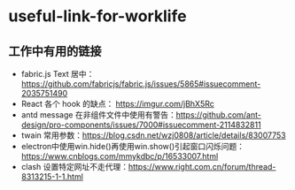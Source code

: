 # useful-link-for-worklife
## 工作中有用的链接
- fabric.js Text 居中： https://github.com/fabricjs/fabric.js/issues/5865#issuecomment-2035751490
- React 各个 hook 的缺点： https://imgur.com/jBhX5Rc
- antd message 在非组件文件中使用有警告：https://github.com/ant-design/pro-components/issues/7000#issuecomment-2114832811
- twain 常用参数：https://blog.csdn.net/wzj0808/article/details/83007753
- electron中使用win.hide()再使用win.show()引起窗口闪烁问题：https://www.cnblogs.com/mmykdbc/p/16533007.html
- clash 设置特定网址不走代理：https://www.right.com.cn/forum/thread-8313215-1-1.html
